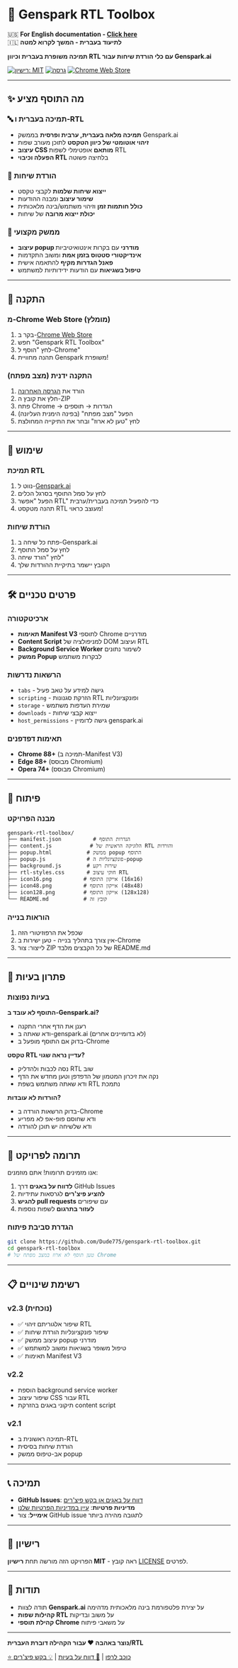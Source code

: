 # 🔄 Genspark RTL Toolbox

🇺🇸 **For English documentation - [Click here](README.md)**  
🇮🇱 **לתיעוד בעברית - המשך לקרוא למטה**

**תמיכה משופרת בעברית וכיוון RTL עם כלי הורדת שיחות עבור Genspark.ai**

[![רישיון: MIT](https://img.shields.io/badge/License-MIT-yellow.svg)](https://opensource.org/licenses/MIT)
[![גרסה](https://img.shields.io/badge/version-2.3-blue.svg)](https://github.com/Dude775/genspark-rtl-toolbox/releases)
[![Chrome Web Store](https://img.shields.io/badge/Chrome-Extension-green.svg)](https://chromewebstore.google.com)

---

## ✨ מה התוסף מציע

### 🔤 **תמיכה בעברית ו-RTL**
- **תמיכה מלאה בעברית, ערבית ופרסית** בממשק Genspark.ai
- **זיהוי אוטומטי של כיוון הטקסט** לתוכן מעורב שפות
- **עיצוב CSS מותאם** אופטימלי לשפות RTL
- **הפעלה וכיבוי RTL** בלחיצה פשוטה

### 💾 **הורדת שיחות**
- **ייצוא שיחות שלמות** לקבצי טקסט
- **שימור עיצוב** ומבנה ההודעות
- **כולל חותמות זמן** וזיהוי משתמש/בינה מלאכותית
- **יכולת ייצוא מרובה** של שיחות

### 🎨 **ממשק מקצועי**
- **עיצוב popup מודרני** עם בקרות אינטואיטיביות
- **אינדיקטורי סטטוס בזמן אמת** ומשוב התקדמות
- **פאנל הגדרות מקיף** להתאמה אישית
- **טיפול בשגיאות** עם הודעות ידידותיות למשתמש

---

## 🚀 התקנה

### מ-Chrome Web Store (מומלץ)
1. בקר ב-[Chrome Web Store](https://chromewebstore.google.com)
2. חפש "Genspark RTL Toolbox"
3. לחץ "הוסף ל-Chrome"
4. תהנה מחוויית Genspark משופרת!

### התקנה ידנית (מצב מפתח)
1. הורד את [הגרסה האחרונה](https://github.com/Dude775/genspark-rtl-toolbox/releases)
2. חלץ את קובץ ה-ZIP
3. פתח Chrome → הגדרות → תוספים
4. הפעל "מצב מפתח" (בפינה הימנית העליונה)
5. לחץ "טען לא ארוז" ובחר את התיקייה המחולצת

---

## 📖 שימוש

### תמיכת RTL
1. נווט ל-[Genspark.ai](https://genspark.ai)
2. לחץ על סמל התוסף בסרגל הכלים
3. הפעל "אפשר RTL" כדי להפעיל תמיכה בעברית/ערבית
4. תהנה מטקסט RTL מעוצב כראוי!

### הורדת שיחות
1. פתח כל שיחה ב-Genspark.ai
2. לחץ על סמל התוסף
3. לחץ "הורד שיחה"
4. הקובץ יישמר בתיקיית ההורדות שלך

---

## 🛠️ פרטים טכניים

### ארכיטקטורה
- **תאימות Manifest V3** לתוספי Chrome מודרניים
- **Content Script** למניפולציה של DOM ועיצוב RTL
- **Background Service Worker** לשימור נתונים
- **ממשק Popup** לבקרות משתמש

### הרשאות נדרשות
- `tabs` - גישה למידע על טאב פעיל
- `scripting` - הזרקת סגנונות RTL ופונקציונליות
- `storage` - שמירת העדפות משתמש
- `downloads` - ייצוא קבצי שיחות
- `host_permissions` - גישה לדומיין genspark.ai

### תאימות דפדפנים
- **Chrome 88+** (תמיכה ב-Manifest V3)
- **Edge 88+** (מבוסס Chromium)
- **Opera 74+** (מבוסס Chromium)

---

## 🔧 פיתוח

### מבנה הפרויקט
```
genspark-rtl-toolbox/
├── manifest.json          # הגדרות התוסף
├── content.js            # הלוגיקה הראשית של RTL והורדות
├── popup.html           # ממשק popup התוסף
├── popup.js             # פונקציונליות ה-popup
├── background.js        # שירות רקע
├── rtl-styles.css       # חוקי עיצוב RTL
├── icon16.png          # אייקון התוסף (16x16)
├── icon48.png          # אייקון התוסף (48x48)
├── icon128.png         # אייקון התוסף (128x128)
└── README.md           # קובץ זה
```

### הוראות בנייה
1. שכפל את הרפוזיטורי הזה
2. אין צורך בתהליך בנייה - טען ישירות ב-Chrome
3. לייצור: צור ZIP של כל הקבצים מלבד README.md

---

## 🐛 פתרון בעיות

### בעיות נפוצות

**התוסף לא עובד ב-Genspark.ai?**
- רענן את הדף אחרי התקנה
- ודא שאתה ב-genspark.ai (לא בדומיינים אחרים)
- בדוק אם התוסף מופעל ב-Chrome

**טקסט RTL עדיין נראה שגוי?**
- נסה לכבות ולהדליק RTL שוב
- נקה את זיכרון המטמון של הדפדפן וטען מחדש את הדף
- ודא שאתה משתמש בשפת RTL נתמכת

**הורדות לא עובדות?**
- בדוק הרשאות הורדה ב-Chrome
- ודא שחוסם פופ-אפ לא מפריע
- ודא שלשיחה יש תוכן להורדה

---

## 🤝 תרומה לפרויקט

אנו מזמינים תרומות! אתם מוזמנים:

1. **לדווח על באגים** דרך GitHub Issues
2. **להציע פיצ'רים** לגרסאות עתידיות
3. **להגיש pull requests** עם שיפורים
4. **לעזור בתרגום** לשפות נוספות

### הגדרת סביבת פיתוח
```bash
git clone https://github.com/Dude775/genspark-rtl-toolbox.git
cd genspark-rtl-toolbox
# טען תוסף לא ארוז במצב מפתח של Chrome
```

---

## 📋 רשימת שינויים

### v2.3 (נוכחית)
- ✅ שיפור אלגוריתם זיהוי RTL
- ✅ שיפור פונקציונליות הורדת שיחות
- ✅ עיצוב ממשק popup מודרני
- ✅ טיפול משופר בשגיאות ומשוב למשתמש
- ✅ תאימות Manifest V3

### v2.2
- הוספת background service worker
- שיפור עיצוב CSS עבור RTL
- תיקוני באגים בהזרקת content script

### v2.1
- תמיכה ראשונית ב-RTL
- הורדת שיחות בסיסית
- אב-טיפוס ממשק popup

---

## 📞 תמיכה

- **GitHub Issues**: [דווח על באגים או בקש פיצ'רים](https://github.com/Dude775/genspark-rtl-toolbox/issues)
- **מדיניות פרטיות**: [עיין במדיניות הפרטיות שלנו](https://dude775.github.io/genspark-rtl-privacy/)
- **אימייל**: צור GitHub issue לתגובה מהירה ביותר

---

## 📜 רישיון

הפרויקט הזה מורשה תחת **רישיון MIT** - ראה קובץ [LICENSE](LICENSE) לפרטים.

---

## 🌟 תודות

- תודה לצוות **Genspark.ai** על יצירת פלטפורמת בינה מלאכותית מדהימה
- **קהילות שפות RTL** על משוב ובדיקות
- **קהילת תוספי Chrome** על משאבי פיתוח

---



**נוצר באהבה ❤️ עבור הקהילה דוברת העברית/RTL**

[⭐ כוכב לרפו](https://github.com/Dude775/genspark-rtl-toolbox) | [🐛 דווח על בעיות](https://github.com/Dude775/genspark-rtl-toolbox/issues) | [💡 בקש פיצ'רים](https://github.com/Dude775/genspark-rtl-toolbox/issues/new)

